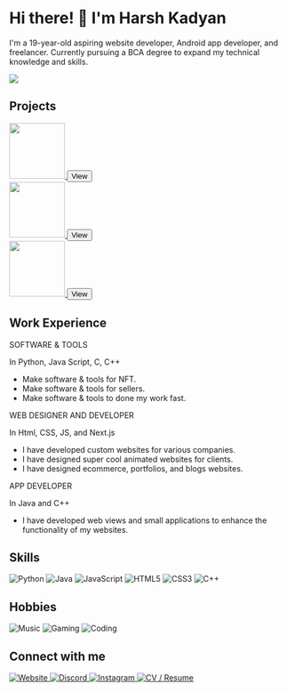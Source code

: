 <!DOCTYPE html>
<html>
<head>
  <meta charset="UTF-8">
  <link rel="stylesheet" type="text/css" href="styles.css">
</head>
<body>
  <h1 class="profile-title">Hi there! 👋 I'm Harsh Kadyan</h1>
  <p>I'm a 19-year-old aspiring website developer, Android app developer, and freelancer. Currently pursuing a BCA degree to expand my technical knowledge and skills.</p>

 <a href="https://github.com/omidnikrah/profile-activity-generator">
    <img src="https://raw.githubusercontent.com/Jod-Harsh/omidnikrah/master/activity-profile.png" />
  </a>

<h2>Projects</h2>
  <div class="project-images-container">
    <div class="project-image">
      <a href="https://cdn.discordapp.com/attachments/1105431921770639400/1159184375196418108/work1.jpg?ex=651ef613&is=651da493&hm=b2f6f2f5edee432d8fe1b8ecb26985233223d86ee6218f2d6ddaf89fd05d89b0&">
        <div class="image-container">
          <img src="https://cdn.discordapp.com/attachments/1105431921770639400/1159184375196418108/work1.jpg?ex=651ef613&is=651da493&hm=b2f6f2f5edee432d8fe1b8ecb26985233223d86ee6218f2d6ddaf89fd05d89b0&" width="100" height="100">
          <button class="view-button">View</button>
        </div>
      </a>
    </div>
    <div class="project-image">
      <a href="https://cdn.discordapp.com/attachments/1105431921770639400/1159184376463097868/work11.png?ex=651ef613&is=651da493&hm=c844966914859c69afca8338b01bbb6742cce12844f5ee603a5635f57f69f824&">
        <div class="image-container">
          <img src="https://cdn.discordapp.com/attachments/1105431921770639400/1159184376463097868/work11.png?ex=651ef613&is=651da493&hm=c844966914859c69afca8338b01bbb6742cce12844f5ee603a5635f57f69f824&" width="100" height="100">
          <button class="view-button">View</button>
        </div>
      </a>
    </div>
    <div class="project-image">
      <a href="https://cdn.discordapp.com/attachments/1105431921770639400/1159184376114978836/work3.jpg?ex=651ef613&is=651da493&hm=96ed7bc04a173cce69f9d1d3cd7b65bf75ebba37f377c7074e01a78aebe765e2&">
        <div class="image-container">
          <img src="https://cdn.discordapp.com/attachments/1105431921770639400/1159184376114978836/work3.jpg?ex=651ef613&is=651da493&hm=96ed7bc04a173cce69f9d1d3cd7b65bf75ebba37f377c7074e01a78aebe765e2&" width="100" height="100">
          <button class="view-button">View</button>
        </div>
      </a>
    </div>
  </div>

  <h2>Work Experience</h2>
<div class="experience-text">
  <p>SOFTWARE & TOOLS</p>
  <p>In Python, Java Script, C, C++</p>
  <ul>
    <li>Make software & tools for NFT.</li>
    <li>Make software & tools for sellers.</li>
    <li>Make software & tools to done my work fast.</li>
  </ul>
</div>
<div class="experience-text">
  <p>WEB DESIGNER AND DEVELOPER</p>
  <p>In Html, CSS, JS, and Next.js</p>
  <ul>
    <li>I have developed custom websites for various companies.</li>
    <li>I have designed super cool animated websites for clients.</li>
    <li>I have designed ecommerce, portfolios, and blogs websites.</li>
  </ul>
</div>
<div class="experience-text">
  <p>APP DEVELOPER</p>
  <p>In Java and C++</p>
  <ul>
    <li>I have developed web views and small applications to enhance the functionality of my websites.</li>
  </ul>
</div>

  <h2>Skills</h2>
  <div class="skills-hobbies">
    <img src="https://img.shields.io/badge/-Python-black?style=flat&logo=python" alt="Python" class="skill-badge">
    <img src="https://img.shields.io/badge/-Java-black?style=flat&logo=java" alt="Java" class="skill-badge">
    <img src="https://img.shields.io/badge/-JavaScript-black?style=flat&logo=javascript" alt="JavaScript" class="skill-badge">
    <img src="https://img.shields.io/badge/-HTML5-E34F26?style=flat&logo=html5&logoColor=white" alt="HTML5" class="skill-badge">
    <img src="https://img.shields.io/badge/-CSS3-1572B6?style=flat&logo=css3" alt="CSS3" class="skill-badge">
    <img src="https://img.shields.io/badge/-C++-00599C?style=flat&logo=c" alt="C++" class="skill-badge">
  </div>

  <h2>Hobbies</h2>
  <div class="skills-hobbies">
    <img src="https://img.shields.io/badge/-Music-black?style=flat&logo=spotify" alt="Music" class="hobby-badge">
    <img src="https://img.shields.io/badge/-Gaming-black?style=flat&logo=nintendo-switch" alt="Gaming" class="hobby-badge">
    <img src="https://img.shields.io/badge/-Coding-black?style=flat&logo=visual-studio-code" alt="Coding" class="hobby-badge">
  </div>

  <h2>Connect with me</h2>
  <a href="http://harshtech.me/">
    <img src="https://img.shields.io/badge/-Website-47CCCC?style=flat&logo=Google-Chrome&logoColor=white" alt="Website">
  </a>
  <a href="https://discord.com/users/271140080188522497">
    <img src="https://img.shields.io/badge/-Discord-7289DA?style=flat&logo=discord&logoColor=white" alt="Discord">
  </a>
  <a href="https://www.instagram.com/ig.harsh_07/">
    <img src="https://img.shields.io/badge/-Instagram-E4405F?style=flat&logo=instagram&logoColor=white" alt="Instagram">
  </a>
  <a href="https://harshtech.me/cv.html">
    <img src="https://img.shields.io/badge/-CV-0A66C2?style=flat&logo=cv&logoColor=white" alt="CV / Resume">
  </a>

</body>
</html>
